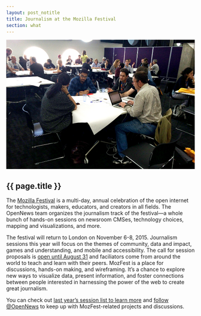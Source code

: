 ```yaml
---
layout: post_notitle
title: Journalism at the Mozilla Festival
section: what
---
```

<img src="/media/img/mozfest2015_01.jpg" class="topline">

<h2>{{ page.title }}</h2>
<p class="bodybig">The <a href="https://2015.mozillafestival.org/">Mozilla Festival</a> is a multi-day, annual celebration of the open internet for technologists, makers, educators, and creators in all fields. The  OpenNews team organizes the journalism track of the festival—a whole bunch of hands-on sessions on newsroom CMSes, technology choices, mapping and visualizations, and more.

The festival will return to London on November 6-8, 2015. Journalism sessions this year will focus on the themes of community, data and impact, games and understanding, and mobile and accessibility. The call for session proposals is [open until August 31](https://2015.mozillafestival.org/proposals) and faciliators come from around the world to teach and learn with their peers. MozFest is a place for discussions, hands-on making, and wireframing. It’s a  chance to explore new ways to visualize data, present information, and  foster connections between people interested in harnessing the power of  the web to create great journalism.

You can check out [last year’s session list to learn more](http://opennews.mofostaging.net/what/conferences/mozfest/mozfest-2014/) and [follow @OpenNews](https://twitter.com/opennews) to keep up with MozFest-related projects and discussions.
